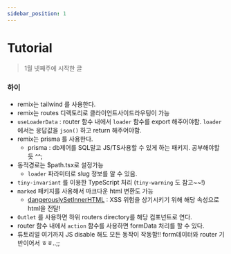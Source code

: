 ```yaml
---
sidebar_position: 1
---
```


# Tutorial

> 1월 넷째주에 시작한 글

### 하이

- remix는 tailwind 를 사용한다.
- remix는 routes 디렉토리로 클라이언트사이드라우팅이 가능
- `useLoaderData` : router 함수 내에서 `loader` 함수를 export 해주어야함. `loader` 에서는 응답값을 `json()` 하고 return 해주어야함.
- remix는 prisma 를 사용한다.
  - prisma : db제어를 SQL말고 JS/TS사용할 수 있게 하는 패키지. 공부해야할듯 ^^;
- 동적경로는 $path.tsx로 설정가능
  - `loader` 파라미터로 slug 정보를 알 수 있음.
- `tiny-invariant` 를 이용한 TypeScript 처리 (`tiny-warning` 도 참고~~!)
- `marked` 패키지를 사용해서 마크다운 html 변환도 가능
  - [dangerouslySetInnerHTML](https://ko.reactjs.org/docs/dom-elements.html#dangerouslysetinnerhtml) : XSS 위험을 상기시키기 위해 해당 속성으로 html을 전달!
- `Outlet` 를 사용하면 하위 routers directory를 해당 컴포넌트로 연다.
- router 함수 내에서 `action` 함수를 사용하면 formData 처리를 할 수 있다.
- 튜토리얼 여기까지 JS disable 해도 모든 동작이 작동함!! form데이터와 router 기반이어서 ㅎㅎ..;;
